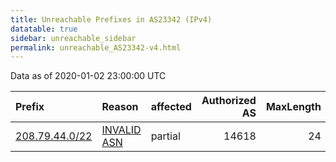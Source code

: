 ```yaml
---
title: Unreachable Prefixes in AS23342 (IPv4)
datatable: true
sidebar: unreachable_sidebar
permalink: unreachable_AS23342-v4.html
---
```


Data as of 2020-01-02 23:00:00 UTC


<div class="datatable-begin"></div>

| Prefix                                                 | Reason                                                                                                | affected   |   Authorized AS |   MaxLength | Anchor                           |   unreachable /24s |
|:-------------------------------------------------------|:------------------------------------------------------------------------------------------------------|:-----------|----------------:|------------:|:---------------------------------|-------------------:|
| [208.79.44.0/22](https://stat.ripe.net/208.79.44.0/22) | [INVALID ASN](https://rpki-validator.ripe.net/announcement-preview?asn=AS23342&prefix=208.79.44.0/22) | partial    |           14618 |          24 | [ARIN](unreachable_ARIN-v4.html) |                  4 |

<div class="datatable-end"></div>